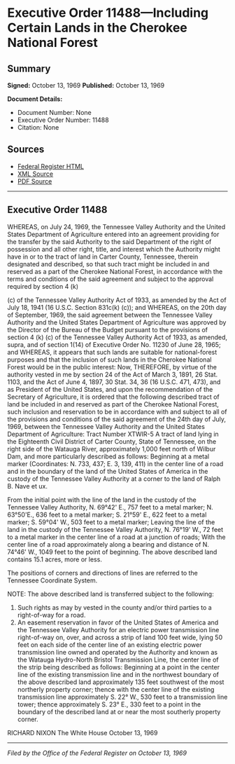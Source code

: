 # Executive Order 11488—Including Certain Lands in the Cherokee National Forest

## Summary

**Signed:** October 13, 1969
**Published:** October 13, 1969

**Document Details:**
- Document Number: None
- Executive Order Number: 11488
- Citation: None

## Sources
- [Federal Register HTML](https://www.presidency.ucsb.edu/documents/executive-order-11488-including-certain-lands-the-cherokee-national-forest)
- [XML Source](None)
- [PDF Source](None)

---

## Executive Order 11488

WHEREAS, on July 24, 1969, the Tennessee Valley Authority and the United States Department of Agriculture entered into an agreement providing for the transfer by the said Authority to the said Department of the right of possession and all other right, title, and interest which the Authority might have in or to the tract of land in Carter County, Tennessee, therein designated and described, so that such tract might be included in and reserved as a part of the Cherokee National Forest, in accordance with the terms and conditions of the said agreement and subject to the approval required by section 4 (k)

(c) of the Tennessee Valley Authority Act of 1933, as amended by the Act of July 18, 1941 (16 U.S.C. Section 831c(k) (c)); and
WHEREAS, on the 20th day of September, 1969, the said agreement between the Tennessee Valley Authority and the United States Department of Agriculture was approved by the Director of the Bureau of the Budget pursuant to the provisions of section 4 (k) (c) of the Tennessee Valley Authority Act of 1933, as amended, supra, and of section 1(14) of Executive Order No. 11230 of June 28, 1965; and
WHEREAS, it appears that such lands are suitable for national-forest purposes and that the inclusion of such lands in the Cherokee National Forest would be in the public interest:
Now, THEREFORE, by virtue of the authority vested in me by section 24 of the Act of March 3, 1891, 26 Stat. 1103, and the Act of June 4, 1897, 30 Stat. 34, 36 (16 U.S.C. 471, 473), and as President of the United States, and upon the recommendation of the Secretary of Agriculture, it is ordered that the following described tract of land be included in and reserved as part of the Cherokee National Forest, such inclusion and reservation to be in accordance with and subject to all of the provisions and conditions of the said agreement of the 24th day of July, 1969, between the Tennessee Valley Authority and the United States Department of Agriculture:
Tract Number XTWIR-5
A tract of land lying in the Eighteenth Civil District of Carter County, State of Tennessee, on the right side of the Watauga River, approximately 1,000 feet north of Wilbur Dam, and more particularly described as follows:
Beginning at a metal marker (Coordinates: N. 733, 437; E. 3, 139, 411) in the center line of a road and in the boundary of the land of the United States of America in the custody of the Tennessee Valley Authority at a corner to the land of Ralph B. Nave et ux.

From the initial point with the line of the land in the custody of the Tennessee Valley Authority,
N. 69°42' E., 757 feet to a metal marker;
N. 63°50'E., 636 feet to a metal marker;
S. 21°59' E., 622 feet to a metal marker;
S. 59°04' W., 503 feet to a metal marker;
Leaving the line of the land in the custody of the Tennessee Valley Authority,
N. 76°19' W., 72 feet to a metal marker in the center line of a road at a junction of roads;
With the center line of a road approximately along a bearing and distance of N. 74°46' W., 1049 feet to the point of beginning. The above described land contains 15.1 acres, more or less.

The positions of corners and directions of lines are referred to the Tennessee Coordinate System.

NOTE: The above described land is transferred subject to the following:
1. Such rights as may by vested in the county and/or third parties to a right-of-way for a road.
2. An easement reservation in favor of the United States of America and the Tennessee Valley Authority for an electric power transmission line right-of-way on, over, and across a strip of land 100 feet wide, lying 50 feet on each side of the center line of an existing electric power transmission line owned and operated by the Authority and known as the Watauga Hydro-North Bristol Transmission Line, the center line of the strip being described as follows: Beginning at a point in the center line of the existing transmission line and in the northwest boundary of the above described land approximately 135 feet southwest of the most northerly property corner; thence with the center line of the existing transmission line approximately S. 22° W., 530 feet to a transmission line tower; thence approximately S. 23° E., 330 feet to a point in the boundary of the described land at or near the most southerly property corner.

RICHARD NIXON
The White House
October 13, 1969

---

*Filed by the Office of the Federal Register on October 13, 1969*
